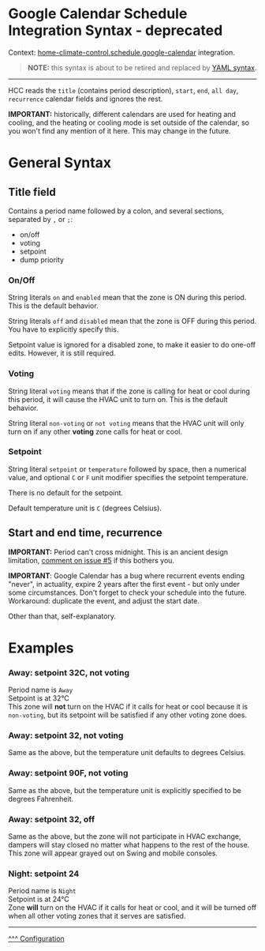 # Google Calendar Schedule Integration Syntax - deprecated

Context: [home-climate-control.schedule.google-calendar](./schedule.md#google-calendar) integration.

> **NOTE:** this syntax is about to be retired and replaced by [YAML syntax](./schedule-syntax.md).

---

HCC reads the `title` (contains period description), `start`, `end`, `all day`, `recurrence` calendar fields and ignores the rest.

**IMPORTANT:** historically, different calendars are used for heating and cooling, and the heating or cooling mode is set outside of the calendar, so you won't find any mention of it here. This may change in the future.

# General Syntax

## Title field

Contains a period name followed by a colon, and several sections, separated by `,` or `;`:

* on/off
* voting
* setpoint
* dump priority

### On/Off

String literals `on` and `enabled` mean that the zone is ON during this period. This is the default behavior.

String literals `off` and `disabled` mean that the zone is OFF during this period. You have to explicitly specify this.

Setpoint value is ignored for a disabled zone, to make it easier to do one-off edits. However, it is still required.

### Voting

String literal `voting` means that if the zone is calling for heat or cool during this period, it will cause the HVAC unit to turn on. This is the default behavior.

String literal `non-voting` or `not voting` means that the HVAC unit will only turn on if any other **voting** zone calls for heat or cool.

### Setpoint

String literal `setpoint` or `temperature` followed by space, then a numerical value, and optional `C` or `F` unit modifier specifies the setpoint temperature.

There is no default for the setpoint.

Default temperature unit is `C` (degrees Celsius).

## Start and end time, recurrence

**IMPORTANT:** Period can't cross midnight. This is an ancient design limitation, [comment on issue #5](https://github.com/home-climate-control/dz/issues/5) if this bothers you.

**IMPORTANT**: Google Calendar has a bug where recurrent events ending "never", in actuality, expire 2 years after the first event - but only under some circumstances. Don't forget to check your schedule into the future. Workaround: duplicate the event, and adjust the start date.

Other than that, self-explanatory.

# Examples

### Away: setpoint 32C, not voting

Period name is `Away`  
Setpoint is at 32°C  
This zone will **not** turn on the HVAC if it calls for heat or cool because it is `non-voting`, but its setpoint will be satisfied if any other voting zone does.

### Away: setpoint 32, not voting

Same as the above, but the temperature unit defaults to degrees Celsius.

### Away: setpoint 90F, not voting

Same as the above, but the temperature unit is explicitly specified to be degrees Fahrenheit.

### Away: setpoint 32, off

Same as the above, but the zone will not participate in HVAC exchange, dampers will stay closed no matter what happens to the rest of the house. This zone will appear grayed out on Swing and mobile consoles.

### Night: setpoint 24

Period name is `Night`  
Setpoint is at 24°C  
Zone **will** turn on the HVAC if it calls for heat or cool, and it will be turned off when all other voting zones that it serves are satisfied.

---
[^^^ Configuration](./index.md)  
